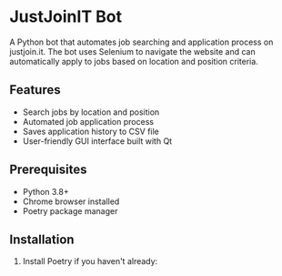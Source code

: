 # JustJoinIT Bot

A Python bot that automates job searching and application process on justjoin.it. The bot uses Selenium to navigate the website and can automatically apply to jobs based on location and position criteria.

## Features

- Search jobs by location and position
- Automated job application process 
- Saves application history to CSV file
- User-friendly GUI interface built with Qt

## Prerequisites

- Python 3.8+
- Chrome browser installed
- Poetry package manager

## Installation

1. Install Poetry if you haven't already:
